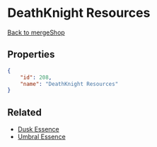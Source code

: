 # DeathKnight Resources

<no description available>

[Back to mergeShop](../merge-shops.md)

## Properties

```json
{
    "id": 208,
    "name": "DeathKnight Resources"
}
```

## Related

- [Dusk Essence](../items/12581-dusk-essence.md)
- [Umbral Essence](../items/12582-umbral-essence.md)

